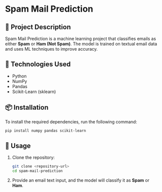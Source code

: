 # Spam Mail Prediction

## 📌 Project Description
Spam Mail Prediction is a machine learning project that classifies emails as either **Spam** or **Ham (Not Spam)**. The model is trained on textual email data and uses ML techniques to improve accuracy.

## 🔧 Technologies Used
- Python
- NumPy
- Pandas
- Scikit-Learn (sklearn)

## 📦 Installation
To install the required dependencies, run the following command:
```bash
pip install numpy pandas scikit-learn
```

## 🚀 Usage
1. Clone the repository:
   ```bash
   git clone <repository-url>
   cd spam-mail-prediction
2. Provide an email text input, and the model will classify it as **Spam** or **Ham**.





